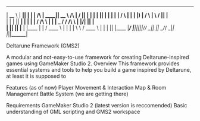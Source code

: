   _____   ______  _    _______         ______  _____             __  __  ______ 
 |  __ \ |  ____|| |  |__   __| /\    |  ____||  __ \     /\    |  \/  ||  ____|
 | |  | || |__   | |     | |   /  \   | |__   | |__) |   /  \   | \  / || |__   
 | |  | ||  __|  | |     | |  / /\ \  |  __|  |  _  /   / /\ \  | |\/| ||  __|  
 | |__| || |____ | |____ | | / ____ \ | |     | | \ \  / ____ \ | |  | || |____ 
 |_____/ |______||______||_|/_/    \_\|_|     |_|  \_\/_/    \_\|_|  |_||______|


 Deltarune Framework (GMS2)

A modular and not-easy-to-use framework for creating Deltarune-inspired games using GameMaker Studio 2.
Overview
This framework provides essential systems and tools to help you build a game inspired by Deltarune, at least it is supposed to

Features (as of now)
    Player Movement & Interaction
    Map & Room Management
    Battle System (we are getting there)

Requirements
    GameMaker Studio 2 (latest version is reccomended)
    Basic understanding of GML scripting and GMS2 workspace
